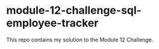 # module-12-challenge-sql-employee-tracker
This repo contains my solution to the Module 12 Challenge.
